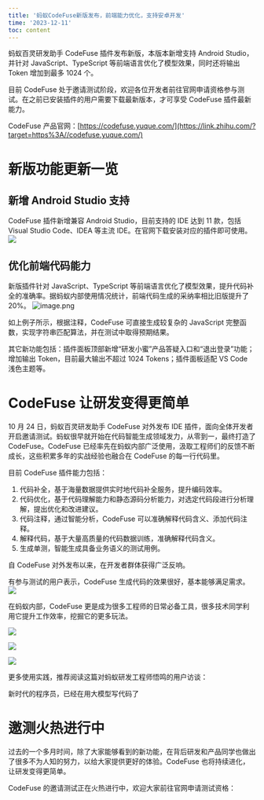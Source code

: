 ```yaml
---
title: '蚂蚁CodeFuse新版发布，前端能力优化，支持安卓开发'
time: '2023-12-11'
toc: content
---
```


蚂蚁百灵研发助手 CodeFuse 插件发布新版，本版本新增支持 Android Studio，并针对 JavaScript、TypeScript 等前端语言优化了模型效果，同时还将输出 Token 增加到最多 1024 个。

目前 CodeFuse 处于邀请测试阶段，欢迎各位开发者前往官网申请资格参与测试。在之前已安装插件的用户需要下载最新版本，才可享受 CodeFuse 插件最新能力。

CodeFuse 产品官网：[https://codefuse.yuque.com/](https://link.zhihu.com/?target=https%3A//codefuse.yuque.com/)

# 新版功能更新一览

## 新增 Android Studio 支持

CodeFuse 插件新增兼容 Android Studio，目前支持的 IDE 达到 11 款，包括 Visual Studio Code、IDEA 等主流 IDE。在官网下载安装对应的插件即可使用。
![](https://mdn.alipayobjects.com/huamei_bvbxju/afts/img/A*CtcTRabVhgMAAAAAAAAAAAAADlHYAQ/original)

## 优化前端代码能力

新版插件针对 JavaScript、TypeScript 等前端语言优化了模型效果，提升代码补全的准确率。据蚂蚁内部使用情况统计，前端代码生成的采纳率相比旧版提升了 20%。
![image.png](https://mdn.alipayobjects.com/huamei_bvbxju/afts/img/A*g0T-T7MiwzMAAAAAAAAAAAAADlHYAQ/original)

如上例子所示，根据注释，CodeFuse 可直接生成较复杂的 JavaScript 完整函数，实现字符串匹配算法，并在测试中取得预期结果。

其它新功能包括：插件面板顶部新增“研发小蜜”产品答疑入口和“退出登录”功能；增加输出 Token，目前最大输出不超过 1024 Tokens；插件面板适配 VS Code 浅色主题等。

# CodeFuse 让研发变得更简单

10 月 24 日，蚂蚁百灵研发助手 CodeFuse 对外发布 IDE 插件，面向全体开发者开启邀请测试。蚂蚁很早就开始在代码智能生成领域发力，从零到一，最终打造了 CodeFuse。CodeFuse 已经率先在蚂蚁内部广泛使用，汲取工程师们的反馈不断成长，这些积累多年的实战经验也融合在 CodeFuse 的每一行代码里。

目前 CodeFuse 插件能力包括：

1. 代码补全，基于海量数据提供实时地代码补全服务，提升编码效率。
2. 代码优化，基于代码理解能力和静态源码分析能力，对选定代码段进行分析理解，提出优化和改进建议。
3. 代码注释，通过智能分析，CodeFuse 可以准确解释代码含义、添加代码注释。
4. 解释代码，基于大量高质量的代码数据训练，准确解释代码含义。
5. 生成单测，智能生成具备业务语义的测试用例。

自 CodeFuse 对外发布以来，在开发者群体获得广泛反响。

有参与测试的用户表示，CodeFuse 生成代码的效果很好，基本能够满足需求。
![](https://mdn.alipayobjects.com/huamei_bvbxju/afts/img/A*cbl1Q6k9JAcAAAAAAAAAAAAADlHYAQ/original)

在蚂蚁内部，CodeFuse 更是成为很多工程师的日常必备工具，很多技术同学利用它提升工作效率，挖掘它的更多玩法。

![](https://mdn.alipayobjects.com/huamei_bvbxju/afts/img/A*IFgxT7sY9B8AAAAAAAAAAAAADlHYAQ/original)

![](https://mdn.alipayobjects.com/huamei_bvbxju/afts/img/A*IFgxT7sY9B8AAAAAAAAAAAAADlHYAQ/original)

![](https://mdn.alipayobjects.com/huamei_bvbxju/afts/img/A*mDsYQ4Q9RRQAAAAAAAAAAAAADlHYAQ/original)

更多使用实践，推荐阅读这篇对蚂蚁研发工程师悟鸣的用户访谈：

新时代的程序员，已经在用大模型写代码了

# 邀测火热进行中

过去的一个多月时间，除了大家能够看到的新功能，在背后研发和产品同学也做出了很多不为人知的努力，以给大家提供更好的体验。CodeFuse 也将持续进化，让研发变得更简单。

CodeFuse 的邀请测试正在火热进行中，欢迎大家前往官网申请测试资格：
